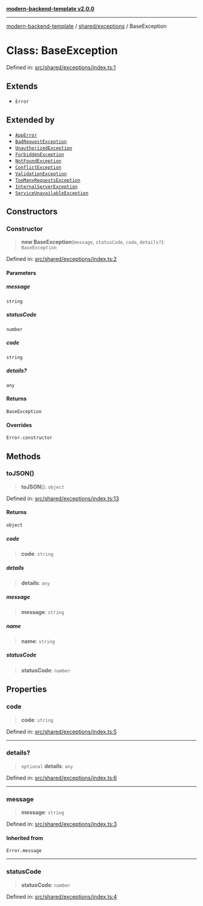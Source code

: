 [**modern-backend-template v2.0.0**](../../../README.md)

***

[modern-backend-template](../../../modules.md) / [shared/exceptions](../README.md) / BaseException

# Class: BaseException

Defined in: [src/shared/exceptions/index.ts:1](https://github.com/maemreyo/saas-4cus-nodejs/blob/2a5b3f3aa11335dfa561e80e1feabb8e6084261e/src/shared/exceptions/index.ts#L1)

## Extends

- `Error`

## Extended by

- [`AppError`](AppError.md)
- [`BadRequestException`](BadRequestException.md)
- [`UnauthorizedException`](UnauthorizedException.md)
- [`ForbiddenException`](ForbiddenException.md)
- [`NotFoundException`](NotFoundException.md)
- [`ConflictException`](ConflictException.md)
- [`ValidationException`](ValidationException.md)
- [`TooManyRequestsException`](TooManyRequestsException.md)
- [`InternalServerException`](InternalServerException.md)
- [`ServiceUnavailableException`](ServiceUnavailableException.md)

## Constructors

### Constructor

> **new BaseException**(`message`, `statusCode`, `code`, `details?`): `BaseException`

Defined in: [src/shared/exceptions/index.ts:2](https://github.com/maemreyo/saas-4cus-nodejs/blob/2a5b3f3aa11335dfa561e80e1feabb8e6084261e/src/shared/exceptions/index.ts#L2)

#### Parameters

##### message

`string`

##### statusCode

`number`

##### code

`string`

##### details?

`any`

#### Returns

`BaseException`

#### Overrides

`Error.constructor`

## Methods

### toJSON()

> **toJSON**(): `object`

Defined in: [src/shared/exceptions/index.ts:13](https://github.com/maemreyo/saas-4cus-nodejs/blob/2a5b3f3aa11335dfa561e80e1feabb8e6084261e/src/shared/exceptions/index.ts#L13)

#### Returns

`object`

##### code

> **code**: `string`

##### details

> **details**: `any`

##### message

> **message**: `string`

##### name

> **name**: `string`

##### statusCode

> **statusCode**: `number`

## Properties

### code

> **code**: `string`

Defined in: [src/shared/exceptions/index.ts:5](https://github.com/maemreyo/saas-4cus-nodejs/blob/2a5b3f3aa11335dfa561e80e1feabb8e6084261e/src/shared/exceptions/index.ts#L5)

***

### details?

> `optional` **details**: `any`

Defined in: [src/shared/exceptions/index.ts:6](https://github.com/maemreyo/saas-4cus-nodejs/blob/2a5b3f3aa11335dfa561e80e1feabb8e6084261e/src/shared/exceptions/index.ts#L6)

***

### message

> **message**: `string`

Defined in: [src/shared/exceptions/index.ts:3](https://github.com/maemreyo/saas-4cus-nodejs/blob/2a5b3f3aa11335dfa561e80e1feabb8e6084261e/src/shared/exceptions/index.ts#L3)

#### Inherited from

`Error.message`

***

### statusCode

> **statusCode**: `number`

Defined in: [src/shared/exceptions/index.ts:4](https://github.com/maemreyo/saas-4cus-nodejs/blob/2a5b3f3aa11335dfa561e80e1feabb8e6084261e/src/shared/exceptions/index.ts#L4)
